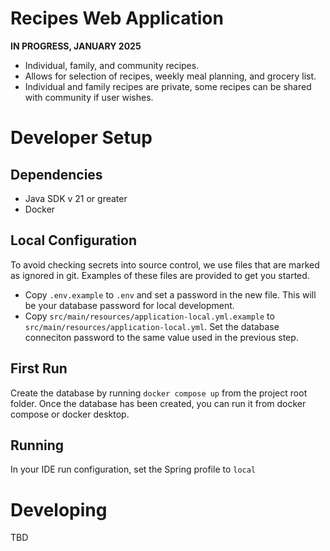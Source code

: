 # Recipes Web Application
**IN PROGRESS, JANUARY 2025**
- Individual, family, and community recipes.
- Allows for selection of recipes, weekly meal planning, and grocery list.
- Individual and family recipes are private, some recipes can be shared with community if user wishes.

# Developer Setup

## Dependencies
- Java SDK v 21 or greater
- Docker

## Local Configuration
To avoid checking secrets into source control, we use files that are marked as ignored in git. Examples of these files are provided to get you started.

- Copy `.env.example` to `.env` and set a password in the new file. This will be your database password for local development.
- Copy `src/main/resources/application-local.yml.example` to `src/main/resources/application-local.yml`. Set the database conneciton password to the same value used in the previous step.

## First Run
Create the database by running `docker compose up` from the project root folder. Once the database has been created, you can run it from docker compose or docker desktop.

## Running
In your IDE run configuration, set the Spring profile to `local`

# Developing
TBD
